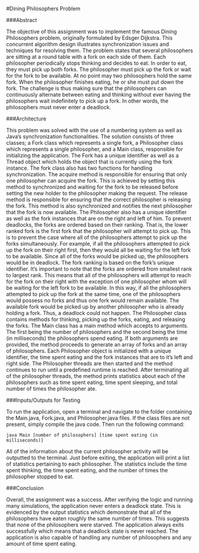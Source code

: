 #Dining Philosophers Problem

###Abstract

The objective of this assignment was to implement the famous Dining Philosophers problem, originally formulated by Edsger Dijkstra. This concurrent algorithm design illustrates synchronization issues and techniques for resolving them. The problem states that several philosophers are sitting at a round table with a fork on each side of them. Each philosopher periodically stops thinking and decides to eat. In order to eat, they must pick up both forks. The philosopher must pick up the fork or wait for the fork to be available. At no point may two philosophers hold the same fork. When the philosopher finishes eating, he or she must put down the fork. The challenge is thus making sure that the philosophers can continuously alternate between eating and thinking without ever having the philosophers wait indefinitely to pick up a fork. In other words, the philosophers must never enter a deadlock.

###Architecture

This problem was solved with the use of a numbering system as well as Java’s synchronization functionalities. The solution consists of three classes; a Fork class which represents a single fork, a Philosopher class which represents a single philosopher, and a Main class, responsible for initializing the application.
The Fork has a unique identifier as well as a Thread object which holds the object that is currently using the fork instance. The fork class also has two functions for handling synchronization. The acquire method is responsible for ensuring that only one philosopher can acquire the fork. This is achieved by setting this method to synchronized and waiting for the fork to be released before setting the new holder to the philosopher making the request. The release method is responsible for ensuring that the correct philosopher is releasing the fork. This method is also synchronized and notifies the next philosopher that the fork is now available.
The Philosopher also has a unique identifier as well as the fork instances that are on the right and left of him. To prevent deadlocks, the forks are ordered based on their ranking. That is, the lower ranked fork is the first fork that the philosopher will attempt to pick up. This is to prevent the case where all of the philosophers attempt to pick up the forks simultaneously. For example, if all the philosophers attempted to pick up the fork on their right first, then they would all be waiting for the left fork to be available. Since all of the forks would be picked up, the philosophers would be in deadlock. The fork ranking is based on the fork’s unique identifier. It’s important to note that the forks are ordered from smallest rank to largest rank. This means that all of the philosophers will attempt to reach for the fork on their right with the exception of one philosopher whom will be waiting for the left fork to be available. In this way, if all the philosophers attempted to pick up the fork at the same time, one of the philosophers would possess no forks and thus one fork would remain available. The available fork would be picked up by another philosopher who is already holding a fork. Thus, a deadlock could not happen. The Philosopher class contains methods for thinking, picking up the forks, eating, and releasing the forks.
The Main class has a main method which accepts to arguments. The first being the number of philosophers and the second being the time (in milliseconds) the philosophers spend eating. If both arguments are provided, the method proceeds to generate an array of forks and an array of philosophers. Each Philosopher object is initialized with a unique identifier, the time spent eating and the fork instances that are to it’s left and right side. The Philosopher threads are then started and the method continues to run until a predefined runtime is reached. After terminating all of the philosopher threads, the method prints statistics about each of the philosophers such as time spent eating, time spent sleeping, and total number of times the philosopher ate.

###Inputs/Outputs for Testing

To run the application, open a terminal and navigate to the folder containing the Main.java, Fork.java, and Philosopher.java files. If the class files are not present, simply compile the java code. Then run the following command:

    java Main [number of philosophers] [time spent eating (in milliseconds)]

All of the information about the current philosopher activity will be outputted to the terminal. Just before exiting, the application will print a list of statistics pertaining to each philosopher. The statistics include the time spent thinking, the time spent eating, and the number of times the philosopher stopped to eat.

###Conclusion

Overall, the assignment was a success. After verifying the logic and running many simulations, the application never enters a deadlock state. This is evidenced by the output statistics which demonstrate that all of the philosophers have eaten roughly the same number of times. This suggests that none of the philosophers were starved. The application always exits successfully which means that a deadlock state is never reached. The application is also capable of handling any number of philosophers and any amount of time spent eating.
